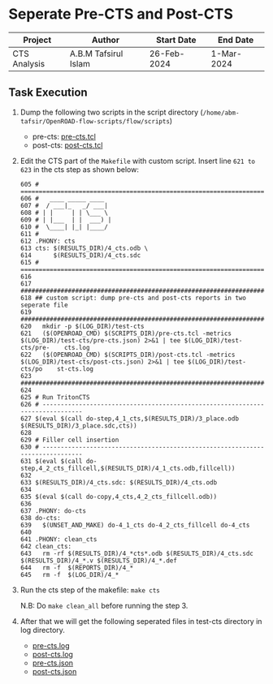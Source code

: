 # Seperate Pre-CTS and Post-CTS 

|Project|Author|Start Date|End Date|
|---|---|---|---|
|CTS Analysis|A.B.M Tafsirul Islam|26-Feb-2024|1-Mar-2024| 

## Task Execution

1. Dump the following two scripts in the script directory (`/home/abm-tafsir/OpenROAD-flow-scripts/flow/scripts`) 

    - pre-cts: [pre-cts.tcl](pre-cts.tcl)
    - post-cts: [post-cts.tcl](post-cts.tcl)
2. Edit the CTS part of the `Makefile` with custom script. Insert line `621 to 623` in the cts step as shown below:

    ```
    605 # ==============================================================================
    606 #   ____ _____ ____
    607 #  / ___|_   _/ ___|
    608 # | |     | | \___ \
    609 # | |___  | |  ___) |
    610 #  \____| |_| |____/
    611 #
    612 .PHONY: cts
    613 cts: $(RESULTS_DIR)/4_cts.odb \
    614      $(RESULTS_DIR)/4_cts.sdc
    615 # ==============================================================================
    616 
    617 ########################################################################
    618 ## custom script: dump pre-cts and post-cts reports in two seperate file
    619 ########################################################################
    620   mkdir -p $(LOG_DIR)/test-cts
    621   ($(OPENROAD_CMD) $(SCRIPTS_DIR)/pre-cts.tcl -metrics $(LOG_DIR)/test-cts/pre-cts.json) 2>&1 | tee $(LOG_DIR)/test-cts/pre-    cts.log
    622   ($(OPENROAD_CMD) $(SCRIPTS_DIR)/post-cts.tcl -metrics $(LOG_DIR)/test-cts/post-cts.json) 2>&1 | tee $(LOG_DIR)/test-cts/po    st-cts.log
    623 ########################################################################
    624 
    625 # Run TritonCTS
    626 # ------------------------------------------------------------------------------
    627 $(eval $(call do-step,4_1_cts,$(RESULTS_DIR)/3_place.odb $(RESULTS_DIR)/3_place.sdc,cts))
    628 
    629 # Filler cell insertion
    630 # ------------------------------------------------------------------------------
    631 $(eval $(call do-step,4_2_cts_fillcell,$(RESULTS_DIR)/4_1_cts.odb,fillcell))
    632 
    633 $(RESULTS_DIR)/4_cts.sdc: $(RESULTS_DIR)/4_cts.odb
    634 
    635 $(eval $(call do-copy,4_cts,4_2_cts_fillcell.odb))
    636 
    637 .PHONY: do-cts
    638 do-cts:
    639   $(UNSET_AND_MAKE) do-4_1_cts do-4_2_cts_fillcell do-4_cts
    640 
    641 .PHONY: clean_cts
    642 clean_cts:
    643   rm -rf $(RESULTS_DIR)/4_*cts*.odb $(RESULTS_DIR)/4_cts.sdc $(RESULTS_DIR)/4_*.v $(RESULTS_DIR)/4_*.def
    644   rm -f  $(REPORTS_DIR)/4_*
    645   rm -f  $(LOG_DIR)/4_*
    ```
3. Run the cts step of the makefile: `make cts`
    
    N.B: Do `make clean_all` before running the step 3.
4. After that we will get the following seperated files in test-cts directory in log directory.

    - [pre-cts.log](pre-cts.log)
    - [post-cts.log](post-cts.log)
    - [pre-cts.json](pre-cts.json)
    - [post-cts.json](post-cts.json)